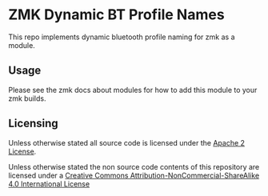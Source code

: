 # ZMK Dynamic BT Profile Names

This repo implements dynamic bluetooth profile naming for zmk as a module.

## Usage

Please see the zmk docs about modules for how to add this module to your zmk builds.

## Licensing

Unless otherwise stated all source code is licensed under the [Apache 2 License](LICENSE-APACHE-2.0.txt).

Unless otherwise stated the non source code contents of this repository are licensed under a [Creative Commons Attribution-NonCommercial-ShareAlike 4.0 International License](LICENSE-CC-Attribution-NonCommercial-ShareAlike-4.0-International.txt)